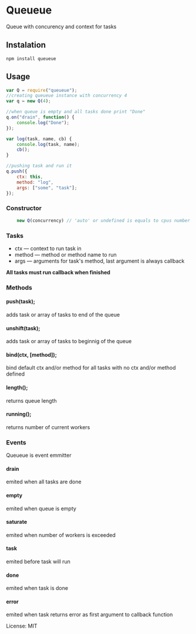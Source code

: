# Queueue
Queue with concurency and context for tasks

## Instalation

`npm install queueue`

## Usage
```js
var Q = require("queueue");
//creating queueue instance with concurrency 4
var q = new Q(4);

//when queue is empty and all tasks done print "Done"
q.on("drain", function() {
    console.log("Done");
});

var log(task, name, cb) {
    console.log(task, name);
    cb();
}

//pushing task and run it
q.push({
    ctx: this,
    method: "log",
    args: ["some", "task"];
});

```

### Constructor
```js
    new Q(concurrency) // 'auto' or undefined is equals to cpus number
```

### Tasks
* ctx — context to run task in
* method — method or method name to run
* args — arguments for task's method, last argument is always callback

**All tasks must run callback when finished**


### Methods
#### push(task);

adds task or array of tasks to end of the queue

#### unshift(task);

adds task or array of tasks to beginnig of the queue

#### bind(ctx, [method]);

bind default ctx and/or method for all tasks with no ctx and/or method defined

#### length();

returns queue length

#### running();

returns number of current workers

### Events

Queueue is event emmitter

#### drain

emited when all tasks are done

#### empty

emited when queue is empty

#### saturate

emited when number of workers is exceeded

#### task

emited before task will run

#### done

emited when task is done

#### error

emited when task returns error as first argument to callback function

License: MIT
